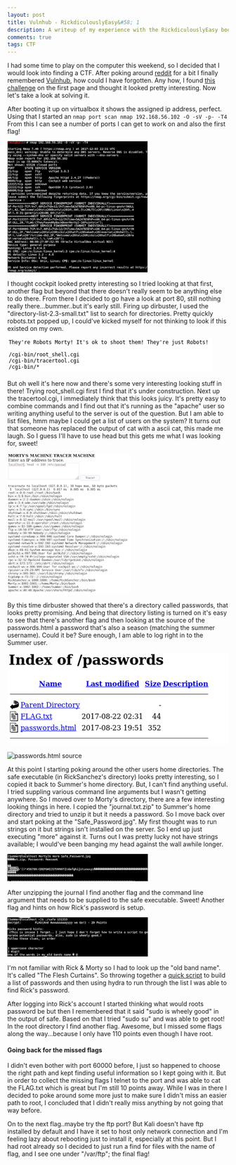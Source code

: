 ```yaml
---
layout: post
title: Vulnhub - RickdiculouslyEasy&#58; 1
description: A writeup of my experience with the RickdiculouslyEasy boot2root box.
comments: true
tags: CTF
---
```


I had some time to play on the computer this weekend, so I decided that I would look into finding a CTF. After poking around [reddit](https://www.reddit.com/r/securityCTF) for a bit I finally remembered [Vulnhub](https://www.vulnhub.com/), how could I have forgotten. Any how, I found [this challenge](https://www.vulnhub.com/entry/rickdiculouslyeasy-1,207/) on the first page and thought it looked pretty interesting. Now let's take a look at solving it.

After booting it up on virtualbox it shows the assigned ip address, perfect. Using that I started an `nmap port scan nmap 192.168.56.102 -O -sV -p- -T4` From this I can see a number of ports I can get to work on and also the first flag!

![nmap output](/imgs/nmap.png)

I thought cockpit looked pretty interesting so I tried looking at that first, another flag but beyond that there doesn't really seem to be anything else to do there. From there I decided to go have a look at port 80, still nothing really there...bummer..but it's early still. Firing up dirbuster, I used the "directory-list-2.3-small.txt" list to search for directories. Pretty quickly robots.txt popped up, I could've kicked myself for not thinking to look if this existed on my own.

![the contents of robots.txt](/imgs/robots.png)

But oh well it's here now and there's some very interesting looking stuff in there! Trying root_shell.cgi first I find that it's under construction. Next up the tracertool.cgi, I immediately think that this looks
juicy. It's pretty easy to combine commands and I find out that it's running as the "apache" user so writing anything useful to the server is out of the
question. But I am able to list files, hmm maybe I could get a list of users on the system? It turns out that someone has replaced the output of cat with a ascii cat, this made me laugh. So I guess I'll have to use head but this gets me what I was looking for, sweet!

![list of users](/imgs/tracertool.png)

By this time dirbuster showed that there's a directory called passwords, that looks pretty promising. And being that directory listing is turned on it's easy to see that there's another flag and then looking at the source of the passwords.html a password that's also a season (matching the summer username). Could it be?
Sure enough, I am able to log right in to the Summer user.

![directory listing](/imgs/passwords_dir.png)

![passwords.html source](/imgs/password_html.png)

At this point I starting poking around the other users home directories. The safe executable (in RickSanchez's directory) looks pretty interesting, so I copied it back to Summer's home directory. But, I can't find anything useful. I tried suppling various command line arguments but I wasn't getting anywhere.
So I moved over to Morty's directory, there are a few interesting looking things in here. I copied the "journal.txt.zip" to Summer's home directory and tried to unzip it but it needs a password. So I move back over and start poking at the "Safe_Password.jpg". My first thought was to run strings on it but strings isn't installed on the server. So I end up just executing "more" against it. Turns out I was pretty lucky not have strings available; I would've been banging my head against the wall awhile longer.

![output of more Safe_Password.jpg](/imgs/safe_password.png)

After unzipping the journal I find another flag and the command line argument that needs to be supplied to the safe executable. Sweet! Another flag and hints on how Rick's password is setup.

![safe executable and password hints](/imgs/safe_executable.png)

I'm not familiar with Rick & Morty so I had to look up the "old band name". It's called "The Flesh Curtains". So throwing together a [quick script](https://gitlab.com/snippets/1687230) to build a list of passwords and then using hydra to run through the list I was able to find Rick's password.

After logging into Rick's account I started thinking what would roots password be but then I remembered that it said "sudo is wheely good" in the output of safe. Based on that I tried "sudo su" and was able to get root! In the root directory I find another flag. Awesome, but I missed some flags along the way...because I only have 110 points even though I have root.

#### Going back for the missed flags

I didn't even bother with port 60000 before, I just so happened to choose the right path and kept finding useful information so I kept going with it. But in order to collect the missing flags I telnet to the port and was able to cat the FLAG.txt which is great but I'm still 10 points away. While I was in there I decided to poke around some more just to make sure I didn't miss an easier path to root, I concluded that I didn't really miss anything by not going that way before.

On to the next flag..maybe try the ftp port? But Kali doesn't have ftp installed by default and I have it set to host only network connection and I'm feeling lazy about rebooting just to install it, especially at this point. But I had root already so I decided to just run a find for files with the name of flag, and I see one under "/var/ftp"; the final flag!